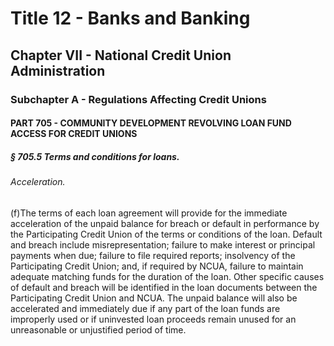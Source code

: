 
# Title 12 - Banks and Banking
## Chapter VII - National Credit Union Administration
### Subchapter A - Regulations Affecting Credit Unions
#### PART 705 - COMMUNITY DEVELOPMENT REVOLVING LOAN FUND ACCESS FOR CREDIT UNIONS
##### § 705.5 Terms and conditions for loans.
###### Acceleration.

(f)The terms of each loan agreement will provide for the immediate acceleration of the unpaid balance for breach or default in performance by the Participating Credit Union of the terms or conditions of the loan. Default and breach include misrepresentation; failure to make interest or principal payments when due; failure to file required reports; insolvency of the Participating Credit Union; and, if required by NCUA, failure to maintain adequate matching funds for the duration of the loan. Other specific causes of default and breach will be identified in the loan documents between the Participating Credit Union and NCUA. The unpaid balance will also be accelerated and immediately due if any part of the loan funds are improperly used or if uninvested loan proceeds remain unused for an unreasonable or unjustified period of time.
